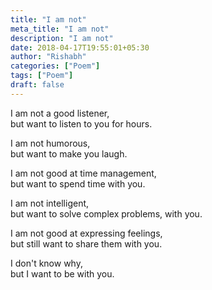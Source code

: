 ```yaml
---
title: "I am not"
meta_title: "I am not"
description: "I am not"
date: 2018-04-17T19:55:01+05:30
author: "Rishabh"
categories: ["Poem"]
tags: ["Poem"]
draft: false
---
```



I am not a good listener,<br>
but want to listen to you for hours.

I am not humorous,<br>
but want to make you laugh.

I am not good at time management,<br>
but want to spend time with you.

I am not intelligent,<br>
but want to solve complex problems, with you.

I am not good at expressing feelings,<br>
but still want to share them with you.

I don't know why,<br>
but I want to be with you.
